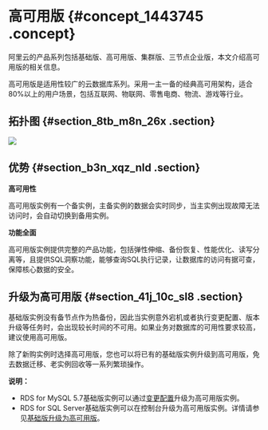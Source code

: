 # 高可用版 {#concept_1443745 .concept}

阿里云的产品系列包括基础版、高可用版、集群版、三节点企业版，本文介绍高可用版的相关信息。

高可用版是适用性较广的云数据库系列。采用一主一备的经典高可用架构，适合80%以上的用户场景，包括互联网、物联网、零售电商、物流、游戏等行业。

## 拓扑图 {#section_8tb_m8n_26x .section}

![](http://static-aliyun-doc.oss-cn-hangzhou.aliyuncs.com/assets/img/1148653/156463314853963_zh-CN.png)

## 优势 {#section_b3n_xqz_nld .section}

**高可用性**

高可用版实例有一个备实例，主备实例的数据会实时同步，当主实例出现故障无法访问时，会自动切换到备用实例。

**功能全面**

高可用版实例提供完整的产品功能，包括弹性伸缩、备份恢复、性能优化、读写分离等，且提供SQL洞察功能，能够查询SQL执行记录，让数据库的访问有据可查，保障核心数据的安全。

## 升级为高可用版 {#section_41j_10c_sl8 .section}

基础版实例没有备节点作为热备份，因此当实例意外宕机或者执行变更配置、版本升级等任务时，会出现较长时间的不可用。如果业务对数据库的可用性要求较高，建议使用高可用版。

除了新购实例时选择高可用版，您也可以将已有的基础版实例升级到高可用版，免去数据迁移、老实例回收等一系列繁琐操作。

**说明：** 

-   RDS for MySQL 5.7基础版实例可以通过[变更配置](../../../../intl.zh-CN/用户指南/实例管理/变更配置.md#)升级为高可用版实例。
-   RDS for SQL Server基础版实例可以在控制台升级为高可用版实例。详情请参见[基础版升级为高可用版](https://www.alibabacloud.com/help/zh/doc-detail/127275.htm)。

